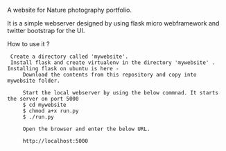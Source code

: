 A website for Nature photography portfolio.

It is a simple webserver designed by using flask micro webframework and twitter bootstrap for the UI.

How to use it ?

     Create a directory called 'mywebsite'.
     Install flask and create virtualenv in the directory 'mywebsite' . Installing flask on ubuntu is here - 
		 Download the contents from this repository and copy into mywebsite folder.
		 
		 Start the local webserver by using the below commnad. It starts the server on port 5000
		 $ cd mywebsite
		 $ chmod a+x run.py
		 $ ./run.py
		 
		 Open the browser and enter the below URL.
		 
		 http://localhost:5000
		 


